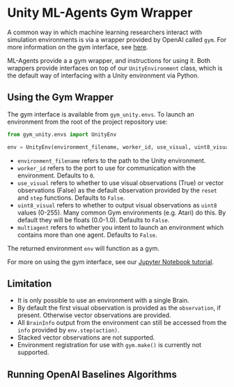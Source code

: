 # Unity ML-Agents Gym Wrapper

A common way in which machine learning researchers interact with simulation
environments is via a wrapper provided by OpenAI called `gym`. For more
information on the gym interface, see [here](https://github.com/openai/gym).

ML-Agents provide a a gym wrapper, and instructions for using it. Both wrappers provide interfaces on top
of our `UnityEnvironment` class, which is the default way of interfacing with a Unity environment via Python.

## Using the Gym Wrapper

The gym interface is available from `gym_unity.envs`. To launch an environment
from the root of the project repository use:

```python
from gym_unity.envs import UnityEnv

env = UnityEnv(environment_filename, worker_id, use_visual, uint8_visual, multiagent)
```

- `environment_filename` refers to the path to the Unity environment.
- `worker_id` refers to the port to use for communication with the environment.
  Defaults to `0`.
- `use_visual` refers to whether to use visual observations (True) or vector
  observations (False) as the default observation provided by the `reset` and
  `step` functions. Defaults to `False`.
- `uint8_visual` refers to whether to output visual observations as `uint8` values 
  (0-255). Many common Gym environments (e.g. Atari) do this. By default they 
  will be floats (0.0-1.0). Defaults to `False`.
- `multiagent` refers to whether you intent to launch an environment which
  contains more than one agent. Defaults to `False`.

The returned environment `env` will function as a gym.

For more on using the gym interface, see our
[Jupyter Notebook tutorial](../notebooks/getting-started-gym.ipynb).

## Limitation

- It is only possible to use an environment with a single Brain.
- By default the first visual observation is provided as the `observation`, if
  present. Otherwise vector observations are provided.
- All `BrainInfo` output from the environment can still be accessed from the
  `info` provided by `env.step(action)`.
- Stacked vector observations are not supported.
- Environment registration for use with `gym.make()` is currently not supported.

## Running OpenAI Baselines Algorithms

